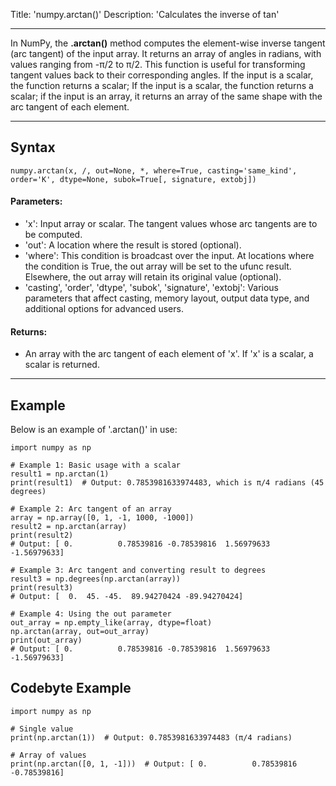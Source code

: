 Title: 'numpy.arctan()'
Description: 'Calculates the inverse of tan'

---

In NumPy, the **.arctan()** method computes the element-wise inverse tangent (arc tangent) of the input array. It returns an array of angles in radians, with values ranging from -π/2 to π/2. This function is useful for transforming tangent values back to their corresponding angles. If the input is a scalar, the function returns a scalar; If the input is a scalar, the function returns a scalar; if the input is an array, it returns an array of the same shape with the arc tangent of each element.

---

## Syntax

```pseudo
numpy.arctan(x, /, out=None, *, where=True, casting='same_kind', order='K', dtype=None, subok=True[, signature, extobj])
```

#### Parameters:
+ 'x': Input array or scalar. The tangent values whose arc tangents are to be computed.
+ 'out': A location where the result is stored (optional).
+ 'where': This condition is broadcast over the input. At locations where the condition is True, the out array will be set to the ufunc result. Elsewhere, the out array will retain its original value (optional).
+ 'casting', 'order', 'dtype', 'subok', 'signature', 'extobj': Various parameters that affect casting, memory layout, output data type, and additional options for advanced users.

#### Returns:
+ An array with the arc tangent of each element of 'x'. If 'x' is a scalar, a scalar is returned.

---

## Example
Below is an example of '.arctan()' in use:

```
import numpy as np

# Example 1: Basic usage with a scalar
result1 = np.arctan(1)
print(result1)  # Output: 0.7853981633974483, which is π/4 radians (45 degrees)

# Example 2: Arc tangent of an array
array = np.array([0, 1, -1, 1000, -1000])
result2 = np.arctan(array)
print(result2)  
# Output: [ 0.          0.78539816 -0.78539816  1.56979633 -1.56979633]

# Example 3: Arc tangent and converting result to degrees
result3 = np.degrees(np.arctan(array))
print(result3)  
# Output: [  0.  45. -45.  89.94270424 -89.94270424]

# Example 4: Using the out parameter
out_array = np.empty_like(array, dtype=float)
np.arctan(array, out=out_array)
print(out_array)
# Output: [ 0.          0.78539816 -0.78539816  1.56979633 -1.56979633]
```

## Codebyte Example

```
import numpy as np

# Single value
print(np.arctan(1))  # Output: 0.7853981633974483 (π/4 radians)

# Array of values
print(np.arctan([0, 1, -1]))  # Output: [ 0.          0.78539816 -0.78539816]
```


